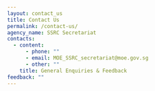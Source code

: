 ```yaml
---
layout: contact_us
title: Contact Us
permalink: /contact-us/
agency_name: SSRC Secretariat
contacts:
  - content:
      - phone: ""
      - email: MOE_SSRC_secretariat@moe.gov.sg
      - other: ""
    title: General Enquiries & Feedback
feedback: ""
---
```


